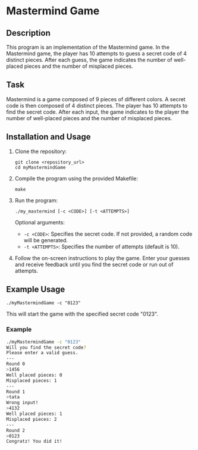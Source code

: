 # Mastermind Game

## Description
This program is an implementation of the Mastermind game. In the Mastermind game, the player has 10 attempts to guess a secret code of 4 distinct pieces. After each guess, the game indicates the number of well-placed pieces and the number of misplaced pieces.

## Task
 Mastermind is a game composed of 9 pieces of different colors. A secret code is then composed of 4 distinct pieces. The player has 10 attempts to find the secret code. After each input, the game indicates to the player the number of well-placed pieces and the number of misplaced pieces.

## Installation and Usage
1. Clone the repository:

   ```
   git clone <repository_url>
   cd myMastermindGame
   ```

2. Compile the program using the provided Makefile:

   ```
   make
   ```

3. Run the program:

   ```
   ./my_mastermind [-c <CODE>] [-t <ATTEMPTS>]
   ```

   Optional arguments:
   - `-c <CODE>`: Specifies the secret code. If not provided, a random code will be generated.
   - `-t <ATTEMPTS>`: Specifies the number of attempts (default is 10).

4. Follow the on-screen instructions to play the game. Enter your guesses and receive feedback until you find the secret code or run out of attempts.

## Example Usage
```
./myMastermindGame -c "0123"
```

This will start the game with the specified secret code "0123".

### Example

```bash
./myMastermindGame -c "0123"
Will you find the secret code?
Please enter a valid guess.
---
Round 0
>1456
Well placed pieces: 0
Misplaced pieces: 1
---
Round 1
>tata
Wrong input!
>4132
Well placed pieces: 1
Misplaced pieces: 2
---
Round 2
>0123
Congratz! You did it!
```
